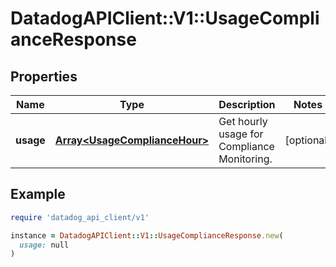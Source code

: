 # DatadogAPIClient::V1::UsageComplianceResponse

## Properties

| Name | Type | Description | Notes |
| ---- | ---- | ----------- | ----- |
| **usage** | [**Array&lt;UsageComplianceHour&gt;**](UsageComplianceHour.md) | Get hourly usage for Compliance Monitoring. | [optional] |

## Example

```ruby
require 'datadog_api_client/v1'

instance = DatadogAPIClient::V1::UsageComplianceResponse.new(
  usage: null
)
```

